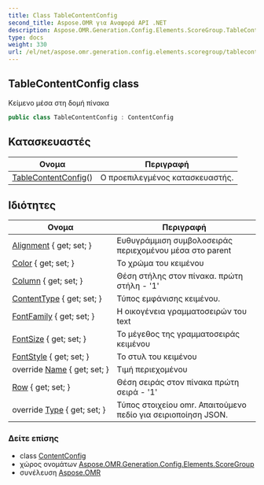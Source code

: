 ```yaml
---
title: Class TableContentConfig
second_title: Aspose.OMR για Αναφορά API .NET
description: Aspose.OMR.Generation.Config.Elements.ScoreGroup.TableContentConfig τάξη. Κείμενο μέσα στη δομή πίνακα
type: docs
weight: 330
url: /el/net/aspose.omr.generation.config.elements.scoregroup/tablecontentconfig/
---
```

## TableContentConfig class

Κείμενο μέσα στη δομή πίνακα

```csharp
public class TableContentConfig : ContentConfig
```

## Κατασκευαστές

| Ονομα | Περιγραφή |
| --- | --- |
| [TableContentConfig](tablecontentconfig/)() | Ο προεπιλεγμένος κατασκευαστής. |

## Ιδιότητες

| Ονομα | Περιγραφή |
| --- | --- |
| [Alignment](../../aspose.omr.generation.config.elements/contentconfig/alignment/) { get; set; } | Ευθυγράμμιση συμβολοσειράς περιεχομένου μέσα στο parent |
| [Color](../../aspose.omr.generation.config.elements/contentconfig/color/) { get; set; } | Το χρώμα του κειμένου |
| [Column](../../aspose.omr.generation.config.elements.scoregroup/tablecontentconfig/column/) { get; set; } | Θέση στήλης στον πίνακα. πρώτη στήλη - '1' |
| [ContentType](../../aspose.omr.generation.config.elements/contentconfig/contenttype/) { get; set; } | Τύπος εμφάνισης κειμένου. |
| [FontFamily](../../aspose.omr.generation.config.elements/contentconfig/fontfamily/) { get; set; } | Η οικογένεια γραμματοσειρών του text |
| [FontSize](../../aspose.omr.generation.config.elements/contentconfig/fontsize/) { get; set; } | Το μέγεθος της γραμματοσειράς κειμένου |
| [FontStyle](../../aspose.omr.generation.config.elements/contentconfig/fontstyle/) { get; set; } | Το στυλ του κειμένου |
| override [Name](../../aspose.omr.generation.config.elements/contentconfig/name/) { get; set; } | Τιμή περιεχομένου |
| [Row](../../aspose.omr.generation.config.elements.scoregroup/tablecontentconfig/row/) { get; set; } | Θέση σειράς στον πίνακα πρώτη σειρά - '1' |
| override [Type](../../aspose.omr.generation.config.elements.scoregroup/tablecontentconfig/type/) { get; set; } | Τύπος στοιχείου omr. Απαιτούμενο πεδίο για σειριοποίηση JSON. |

### Δείτε επίσης

* class [ContentConfig](../../aspose.omr.generation.config.elements/contentconfig/)
* χώρος ονομάτων [Aspose.OMR.Generation.Config.Elements.ScoreGroup](../../aspose.omr.generation.config.elements.scoregroup/)
* συνέλευση [Aspose.OMR](../../)


